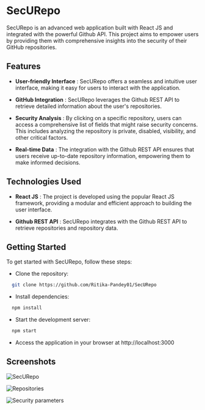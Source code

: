 
# SecURepo

SecURepo is an advanced web application built with React JS and integrated with the powerful Github API. This project aims to empower users by providing them with comprehensive insights into the security of their GitHub repositories.



## Features

- **User-friendly Interface** : SecURepo offers a seamless and intuitive user interface, making it easy for users to interact with the application.

- **GitHub Integration** : SecURepo leverages the Github REST API to retrieve detailed information about the user's repositories.

- **Security Analysis** : By clicking on a specific repository, users can access a comprehensive list of fields that might raise security concerns. This includes analyzing the repository is private, disabled, visibility, and other critical factors.
- **Real-time Data** : The integration with the Github REST API ensures that users receive up-to-date repository information, empowering them to make informed decisions.
## Technologies Used

- **React JS** : The project is developed using the popular React JS framework, providing a modular and efficient approach to building the user interface.

- **Github REST API** : SecURepo integrates with the Github REST API to retrieve repositories and repository data.
## Getting Started
To get started with SecURepo, follow these steps:

- Clone the repository: 

```bash
  git clone https://github.com/Ritika-Pandey01/SecURepo 
```


- Install dependencies: 

```bash
  npm install
```


- Start the development server: 
```bash
  npm start
```
- Access the application in your browser at http://localhost:3000
## Screenshots
![SecURepo](https://github.com/Ritika-Pandey01/SecURepo/assets/88720646/0fa27bc2-f52d-46e6-9175-8ad314850465)

![Repositories](https://github.com/Ritika-Pandey01/SecURepo/assets/88720646/75e0f30c-43a2-4710-8b1a-50dca312892f)

![Security parameters](https://github.com/Ritika-Pandey01/SecURepo/assets/88720646/6bee7e1f-8b1b-439a-9683-cb4d46f913e7)


